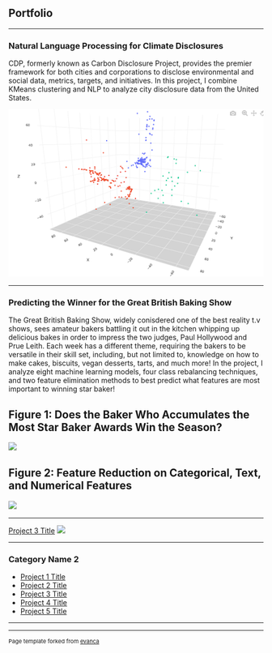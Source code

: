 ## Portfolio

---
### Natural Language Processing for Climate Disclosures
CDP, formerly known as Carbon Disclosure Project, provides the premier framework for both cities and corporations to disclose environmental and social data, metrics, targets, and initiatives. In this project, I combine KMeans clustering and NLP to analyze city disclosure data from the United States.

<img src="images/Capstone3_Clustering.png?raw=true"/>

---
### Predicting the Winner for the Great British Baking Show
The Great British Baking Show, widely conisdered one of the best reality t.v shows, sees amateur bakers battling it out in the kitchen whipping up delicious bakes in order to impress the two judges, Paul Hollywood and Prue Leith. Each week has a different theme, requiring the bakers to be versatile in their skill set, including, but not limited to, knowledge on how to make cakes, biscuits, vegan desserts, tarts, and much more! In the project, I analyze eight machine learning models, four class rebalancing techniques, and two feature elimination methods to best predict what features are most important to winning star baker!

## Figure 1: Does the Baker Who Accumulates the Most Star Baker Awards Win the Season?
<img src="Star_Bakers_Capstone_2.png?raw=true"/>

## Figure 2: Feature Reduction on Categorical, Text, and Numerical Features
<img src="Feature_Reduction_Capstone_2.png?raw=true"/>




---
[Project 3 Title](http://example.com/)
<img src="images/dummy_thumbnail.jpg?raw=true"/>

---

### Category Name 2

- [Project 1 Title](http://example.com/)
- [Project 2 Title](http://example.com/)
- [Project 3 Title](http://example.com/)
- [Project 4 Title](http://example.com/)
- [Project 5 Title](http://example.com/)

---




---
<p style="font-size:11px">Page template forked from <a href="https://github.com/evanca/quick-portfolio">evanca</a></p>
<!-- Remove above link if you don't want to attibute -->

